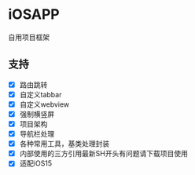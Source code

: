 # iOSAPP
自用项目框架
## 支持
- [x] 路由跳转
- [x] 自定义tabbar
- [x] 自定义webview
- [x] 强制横竖屏
- [x] 项目架构
- [x] 导航栏处理
- [x] 各种常用工具，基类处理封装
- [x] 内部使用的三方引用最新SH开头有问题请下载项目使用
- [x] 适配iOS15
